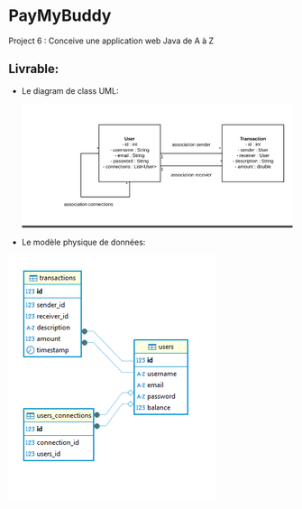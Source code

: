# PayMyBuddy

 Project 6 : Conceive une application web Java de A à Z

## **Livrable:**

* Le diagram de class UML:



  ![img.png](https://github.com/Marouane61994/Pay-My-Buddy/blob/master/pay-my-buddy/image/Diagramme_UML.png)



* Le modèle physique de données:

 ![img.png](https://github.com/Marouane61994/Pay-My-Buddy/blob/master/pay-my-buddy/image/mpd-final-1.PNG)
